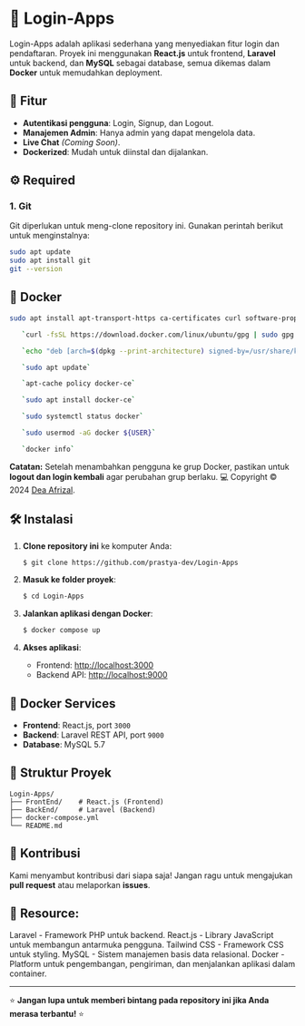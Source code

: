 # 🚀 Login-Apps

Login-Apps adalah aplikasi sederhana yang menyediakan fitur login dan pendaftaran. Proyek ini menggunakan **React.js** untuk frontend, **Laravel** untuk backend, dan **MySQL** sebagai database, semua dikemas dalam **Docker** untuk memudahkan deployment.

## 🌟 Fitur
- **Autentikasi pengguna**: Login, Signup, dan Logout.
- **Manajemen Admin**: Hanya admin yang dapat mengelola data.
- **Live Chat** *(Coming Soon)*.
- **Dockerized**: Mudah untuk diinstal dan dijalankan.

## ⚙️ Required

### 1. Git 
Git diperlukan untuk meng-clone repository ini. Gunakan perintah berikut untuk menginstalnya:

```bash
sudo apt update
sudo apt install git
git --version
```

## 🐳 Docker
   ```bash 
   sudo apt install apt-transport-https ca-certificates curl software-properties-common
```
```bash 
   `curl -fsSL https://download.docker.com/linux/ubuntu/gpg | sudo gpg --dearmor -o /usr/share/keyrings/docker-archive-keyring.gpg -y`
 ```
```bash 
   `echo "deb [arch=$(dpkg --print-architecture) signed-by=/usr/share/keyrings/docker-archive-keyring.gpg] https://download.docker.com/linux/ubuntu $(lsb_release -cs) stable" | sudo tee /etc/apt/sources.list.d/docker.list > /dev/null`
```
```bash 
   `sudo apt update`
```
```bash 
   `apt-cache policy docker-ce`
```
```bash 
   `sudo apt install docker-ce`
```
```bash 
   `sudo systemctl status docker`
```
```bash 
   `sudo usermod -aG docker ${USER}`
 ```
```bash 
   `docker info`
```
**Catatan:** Setelah menambahkan pengguna ke grup Docker, pastikan untuk **logout dan login kembali** agar perubahan grup berlaku.
💻 Copyright © 2024 [Dea Afrizal](https://github.com/deaafrizal). 

## 🛠️ Instalasi

1. **Clone repository ini** ke komputer Anda:
   ```bash
   $ git clone https://github.com/prastya-dev/Login-Apps
   ```

2. **Masuk ke folder proyek**:
   ```bash
   $ cd Login-Apps
   ```

3. **Jalankan aplikasi dengan Docker**:
   ```bash
   $ docker compose up
   ```

4. **Akses aplikasi**:
   - Frontend: [http://localhost:3000](http://localhost:3000)
   - Backend API: [http://localhost:9000](http://localhost:9000)

## 🐳 Docker Services
- **Frontend**: React.js, port `3000`
- **Backend**: Laravel REST API, port `9000`
- **Database**: MySQL 5.7

## 📂 Struktur Proyek
```
Login-Apps/
├── FrontEnd/    # React.js (Frontend)
├── BackEnd/     # Laravel (Backend)
├── docker-compose.yml
└── README.md
```

## 🤝 Kontribusi
Kami menyambut kontribusi dari siapa saja! Jangan ragu untuk mengajukan **pull request** atau melaporkan **issues**.

## 🚀 Resource:

Laravel - Framework PHP untuk backend.
React.js - Library JavaScript untuk membangun antarmuka pengguna.
Tailwind CSS - Framework CSS untuk styling.
MySQL - Sistem manajemen basis data relasional.
Docker - Platform untuk pengembangan, pengiriman, dan menjalankan aplikasi dalam container.

---

⭐ **Jangan lupa untuk memberi bintang pada repository ini jika Anda merasa terbantu!** ⭐
```
